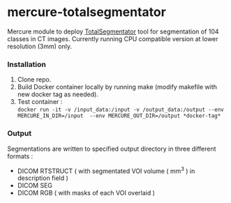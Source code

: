 # mercure-totalsegmentator
Mercure module to deploy [TotalSegmentator](https://github.com/wasserth/TotalSegmentator) tool for segmentation of 104 classes in CT images. Currently running CPU compatible version at lower resolution (3mm) only.
### Installation
1. Clone repo.
2. Build Docker container locally by running make (modify makefile with new docker tag as needed).
3. Test container :\
`docker run -it -v /input_data:/input -v /output_data:/output --env MERCURE_IN_DIR=/input  --env MERCURE_OUT_DIR=/output *docker-tag*`
### Output
Segmentations are written to specified output directory in three different formats :
- DICOM RTSTRUCT ( with segmentated VOI volume ( mm<sup>3</sup> ) in description field )
- DICOM SEG
- DICOM RGB ( with masks of each VOI overlaid )
